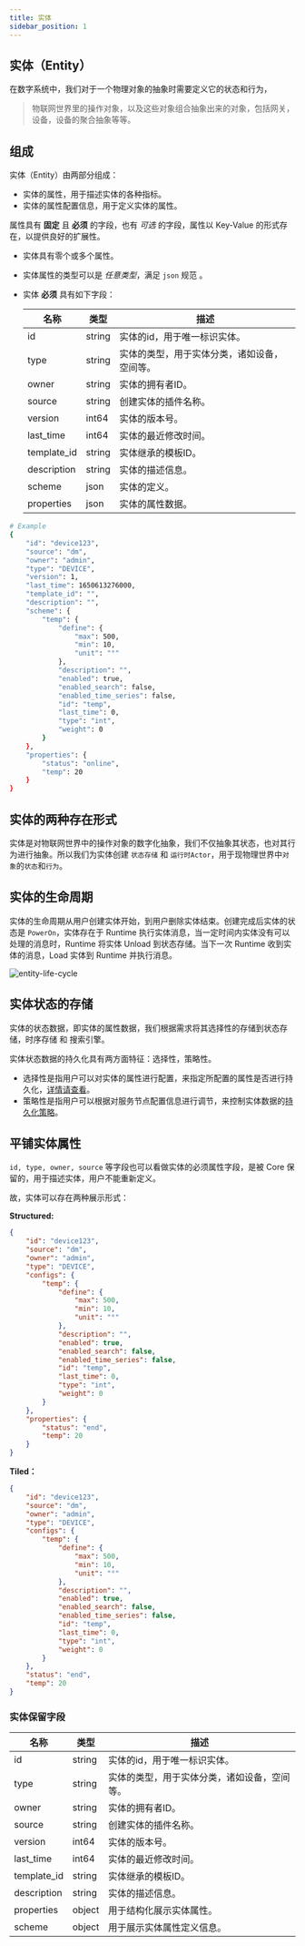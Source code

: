 ```yaml
---
title: 实体
sidebar_position: 1
---
```


## 实体（Entity）


在数字系统中，我们对于一个物理对象的抽象时需要定义它的状态和行为，





> 物联网世界里的操作对象，以及这些对象组合抽象出来的对象，包括网关，设备，设备的聚合抽象等等。


## 组成

实体（Entity）由两部分组成：
- 实体的属性，用于描述实体的各种指标。
- 实体的属性配置信息，用于定义实体的属性。

属性具有 **固定** 且 **必须** 的字段，也有 *可选* 的字段，属性以 Key-Value 的形式存在，以提供良好的扩展性。

- 实体具有零个或多个属性。
- 实体属性的类型可以是 *任意类型*，满足 `json` 规范 。
- 实体 **必须** 具有如下字段：

    |名称|类型|描述|
    |---|----|---|
    |id|string|实体的id，用于唯一标识实体。|
    |type|string|实体的类型，用于实体分类，诸如设备，空间等。|
    |owner|string|实体的拥有者ID。|
    |source|string|创建实体的插件名称。|
    |version|int64|实体的版本号。|
    |last_time|int64|实体的最近修改时间。|
    |template_id|string|实体继承的模板ID。|
    |description|string|实体的描述信息。|
    |scheme|json|实体的定义。|
    |properties|json|实体的属性数据。|



```bash
# Example
{
    "id": "device123",
    "source": "dm",
    "owner": "admin",
    "type": "DEVICE",
    "version": 1,
    "last_time": 1650613276000,
    "template_id": "",
    "description": "",
    "scheme": {
        "temp": {
            "define": {
                "max": 500,
                "min": 10,
                "unit": "°"
            },
            "description": "",
            "enabled": true,
            "enabled_search": false,
            "enabled_time_series": false,
            "id": "temp",
            "last_time": 0,
            "type": "int",
            "weight": 0
        }
    },
    "properties": {
        "status": "online",
        "temp": 20
    }
}
```



## 实体的两种存在形式

实体是对物联网世界中的操作对象的数字化抽象，我们不仅抽象其状态，也对其行为进行抽象。所以我们为实体创建 `状态存储` 和 `运行时Actor`，用于现物理世界中`对象`的`状态`和`行为`。


## 实体的生命周期

实体的生命周期从用户创建实体开始，到用户删除实体结束。创建完成后实体的状态是 `PowerOn`，实体存在于 Runtime 执行实体消息，当一定时间内实体没有可以处理的消息时，Runtime 将实体 Unload 到状态存储。当下一次 Runtime 收到实体的消息，Load 实体到 Runtime 并执行消息。

![entity-life-cycle](/images/core/entity=life-cycle.png)

## 实体状态的存储

实体的状态数据，即实体的属性数据，我们根据需求将其选择性的存储到状态存储，时序存储 和 搜索引擎。

实体状态数据的持久化具有两方面特征：选择性，策略性。

- 选择性是指用户可以对实体的属性进行配置，来指定所配置的属性是否进行持久化，[详情请查看](model.md)。
- 策略性是指用户可以根据对服务节点配置信息进行调节，来控制实体数据的[持久化策略](persistent-strategy.md)。




## 平铺实体属性

`id, type, owner, source` 等字段也可以看做实体的必须属性字段，是被 Core 保留的，用于描述实体，用户不能重新定义。


故，实体可以存在两种展示形式：

**Structured:**

```json
{
    "id": "device123",
    "source": "dm",
    "owner": "admin",
    "type": "DEVICE",
    "configs": {
        "temp": {
            "define": {
                "max": 500,
                "min": 10,
                "unit": "°"
            },
            "description": "",
            "enabled": true,
            "enabled_search": false,
            "enabled_time_series": false,
            "id": "temp",
            "last_time": 0,
            "type": "int",
            "weight": 0
        }
    },
    "properties": {
        "status": "end",
        "temp": 20
    }
}
```

**Tiled：**

```json
{
    "id": "device123",
    "source": "dm",
    "owner": "admin",
    "type": "DEVICE",
    "configs": {
        "temp": {
            "define": {
                "max": 500,
                "min": 10,
                "unit": "°"
            },
            "description": "",
            "enabled": true,
            "enabled_search": false,
            "enabled_time_series": false,
            "id": "temp",
            "last_time": 0,
            "type": "int",
            "weight": 0
        }
    },
    "status": "end",
    "temp": 20
}
```




### 实体保留字段


|名称|类型|描述|
|---|----|---|
|id|string|实体的id，用于唯一标识实体。|
|type|string|实体的类型，用于实体分类，诸如设备，空间等。|
|owner|string|实体的拥有者ID。|
|source|string|创建实体的插件名称。|
|version|int64|实体的版本号。|
|last_time|int64|实体的最近修改时间。|
|template_id|string|实体继承的模板ID。|
|description|string|实体的描述信息。|
|properties|object|用于结构化展示实体属性。|
|scheme|object|用于展示实体属性定义信息。|


